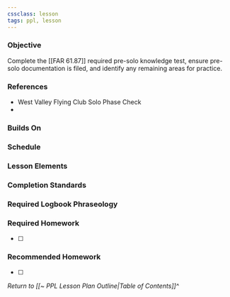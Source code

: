 ```yaml
---
cssclass: lesson
tags: ppl, lesson
---
```

### Objective
Complete the [[FAR 61.87]] required pre-solo knowledge test, ensure pre-solo documentation is filed, and identify any remaining areas for practice.

### References
- West Valley Flying Club Solo Phase Check
- 

### Builds On


### Schedule

### Lesson Elements


### Completion Standards

### Required Logbook Phraseology

### Required Homework
- [ ] 

### Recommended Homework
- [ ] 

*Return to [[~ PPL Lesson Plan Outline|Table of Contents]]^*